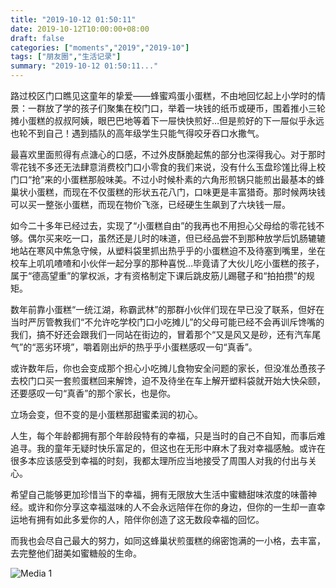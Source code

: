 ```yaml
---
title: "2019-10-12 01:50:11"
date: 2019-10-12T10:00:00+08:00
draft: false
categories: ["moments","2019","2019-10"]
tags: ["朋友圈","生活记录"]
summary: "2019-10-12 01:50:11..."
---
```


路过校区门口瞧见这童年的挚爱——蜂蜜鸡蛋小蛋糕，不由地回忆起上小学时的情景：一群放了学的孩子们聚集在校门口，举着一块钱的纸币或硬币，围着推小三轮摊小蛋糕的叔叔阿姨，眼巴巴地等着下一屉快快煎好…但是煎好的下一屉似乎永远也轮不到自己！遇到插队的高年级学生只能气得咬牙吞口水撒气。

最喜欢里面煎得有点溏心的口感，不过外皮酥脆起焦的部分也深得我心。对于那时零花钱不多还无法肆意消费校门口小零食的我们来说，没有什么玉盘珍馐比得上校门口“抢”来的小蛋糕那般味美。不过小时候朴素的六角形煎锅只能煎出最基本的蜂巢状小蛋糕，而现在不仅蛋糕的形状五花八门，口味更是丰富猎奇。那时候两块钱可以买一整张小蛋糕，而现在物价飞涨，已经硬生生飙到了六块钱一屉。

如今二十多年已经过去，实现了“小蛋糕自由”的我再也不用担心父母给的零花钱不够。偶尔买来吃一口，虽然还是儿时的味道，但已经品尝不到那种放学后饥肠辘辘地站在寒风中焦急守候，从塑料袋里抓出热乎乎的小蛋糕迫不及待塞到嘴里，坐在校车上叽叽喳喳和小伙伴一起分享的那种喜悦…毕竟请了大伙儿吃小蛋糕的孩子，属于“德高望重”的掌权派，才有资格制定下课后跳皮筋儿踢毽子和“拍拍攒”的规矩。

数年前靠小蛋糕“一统江湖，称霸武林”的那群小伙伴们现在早已没了联系，但好在当时严厉管教我们“不允许吃学校门口小吃摊儿”的父母可能已经不会再训斥馋嘴的我们，搞不好还会跟我们一同站在街边的，冒着那个“又是风又是砂，还有汽车尾气”的“恶劣环境”，嚼着刚出炉的热乎乎小蛋糕感叹一句“真香”。

或许数年后，你也会变成那个担心小吃摊儿食物安全问题的家长，但没准怂恿孩子去校门口买一套煎蛋糕回来解馋，迫不及待坐在车上解开塑料袋就开始大快朵颐，还要感叹一句“真香”的那个家长，也是你。

立场会变，但不变的是小蛋糕那甜蜜柔润的初心。

人生，每个年龄都拥有那个年龄段特有的幸福，只是当时的自己不自知，而事后难追寻。我的童年无疑时快乐富足的，但这也在无形中麻木了我对幸福感触。或许在很多本应该感受到幸福的时刻，我都太理所应当地接受了周围人对我的付出与关心。

希望自己能够更加珍惜当下的幸福，拥有无限放大生活中蜜糖甜味浓度的味蕾神经。或许和你分享这幸福滋味的人不会永远陪伴在你的身边，但你的一生却一直幸运地有拥有如此多爱你的人，陪伴你创造了这无数段幸福的回忆。

而我也会尽自己最大的努力，如同这蜂巢状煎蛋糕的绵密饱满的一小格，去丰富，去完整他们甜美如蜜糖般的生命。

![Media 1](/Moments/photos/2019-10-12/201910120150110.jpg)

